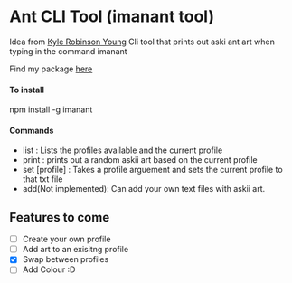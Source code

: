 # Ant CLI Tool (imanant tool) 

Idea from [Kyle Robinson Young](https://www.youtube.com/watch?v=C9xGEJ80jjs)
Cli tool that prints out aski ant art when typing in the command imanant

Find my package [here](https://www.npmjs.com/package/imanant)

#### To install

npm install -g imanant

#### Commands

- list : Lists the profiles available and the current profile
- print : prints out a random askii art based on the current profile
- set [profile] : Takes a profile arguement and sets the current profile to that txt file
- add(Not implemented): Can add your own text files with askii art.

## Features to come
- [ ] Create your own profile
- [ ] Add art to an exisitng profile
- [x] Swap between profiles
- [ ] Add Colour :D 
